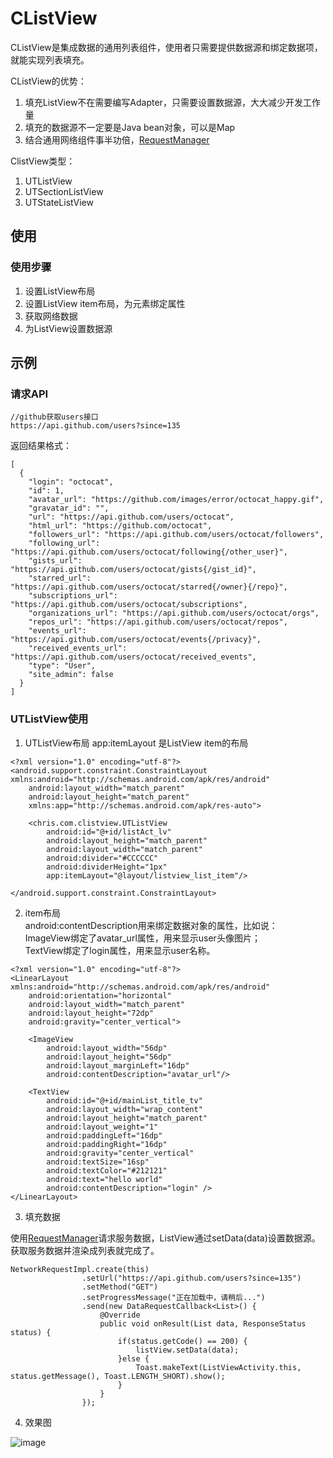 # CListView
CListView是集成数据的通用列表组件，使用者只需要提供数据源和绑定数据项，就能实现列表填充。

CListView的优势：
1. 填充ListView不在需要编写Adapter，只需要设置数据源，大大减少开发工作量
2. 填充的数据源不一定要是Java bean对象，可以是Map
3. 结合通用网络组件事半功倍，[RequestManager](https://github.com/Anima18/RequestManager "RequestManager")

ClistView类型：
1. UTListView
2. UTSectionListView
3. UTStateListView

## 使用

### 使用步骤
1. 设置ListView布局
2. 设置ListView item布局，为元素绑定属性
3. 获取网络数据
4. 为ListView设置数据源

## 示例
### 请求API  

```
//github获取users接口
https://api.github.com/users?since=135
```
返回结果格式：

```
[
  {
    "login": "octocat",
    "id": 1,
    "avatar_url": "https://github.com/images/error/octocat_happy.gif",
    "gravatar_id": "",
    "url": "https://api.github.com/users/octocat",
    "html_url": "https://github.com/octocat",
    "followers_url": "https://api.github.com/users/octocat/followers",
    "following_url": "https://api.github.com/users/octocat/following{/other_user}",
    "gists_url": "https://api.github.com/users/octocat/gists{/gist_id}",
    "starred_url": "https://api.github.com/users/octocat/starred{/owner}{/repo}",
    "subscriptions_url": "https://api.github.com/users/octocat/subscriptions",
    "organizations_url": "https://api.github.com/users/octocat/orgs",
    "repos_url": "https://api.github.com/users/octocat/repos",
    "events_url": "https://api.github.com/users/octocat/events{/privacy}",
    "received_events_url": "https://api.github.com/users/octocat/received_events",
    "type": "User",
    "site_admin": false
  }
]
```




### UTListView使用
1. UTListView布局
app:itemLayout 是ListView item的布局

```
<?xml version="1.0" encoding="utf-8"?>
<android.support.constraint.ConstraintLayout xmlns:android="http://schemas.android.com/apk/res/android"
    android:layout_width="match_parent"
    android:layout_height="match_parent"
    xmlns:app="http://schemas.android.com/apk/res-auto">

    <chris.com.clistview.UTListView
        android:id="@+id/listAct_lv"
        android:layout_height="match_parent"
        android:layout_width="match_parent"
        android:divider="#CCCCCC"
        android:dividerHeight="1px"
        app:itemLayout="@layout/listview_list_item"/>

</android.support.constraint.ConstraintLayout>
```

2. item布局  
android:contentDescription用来绑定数据对象的属性，比如说：  
ImageView绑定了avatar_url属性，用来显示user头像图片；  
TextView绑定了login属性，用来显示user名称。
```
<?xml version="1.0" encoding="utf-8"?>
<LinearLayout xmlns:android="http://schemas.android.com/apk/res/android"
    android:orientation="horizontal"
    android:layout_width="match_parent"
    android:layout_height="72dp"
    android:gravity="center_vertical">

    <ImageView
        android:layout_width="56dp"
        android:layout_height="56dp"
        android:layout_marginLeft="16dp"
        android:contentDescription="avatar_url"/>

    <TextView
        android:id="@+id/mainList_title_tv"
        android:layout_width="wrap_content"
        android:layout_height="match_parent"
        android:layout_weight="1"
        android:paddingLeft="16dp"
        android:paddingRight="16dp"
        android:gravity="center_vertical"
        android:textSize="16sp"
        android:textColor="#212121"
        android:text="hello world"
        android:contentDescription="login" />
</LinearLayout>

```


3. 填充数据

使用[RequestManager](https://github.com/Anima18/RequestManager "RequestManager")请求服务数据，ListView通过setData(data)设置数据源。获取服务数据并渲染成列表就完成了。
```
NetworkRequestImpl.create(this)
                .setUrl("https://api.github.com/users?since=135")
                .setMethod("GET")
                .setProgressMessage("正在加载中，请稍后...")
                .send(new DataRequestCallback<List>() {
                    @Override
                    public void onResult(List data, ResponseStatus status) {
                        if(status.getCode() == 200) {
                            listView.setData(data);
                        }else {
                            Toast.makeText(ListViewActivity.this, status.getMessage(), Toast.LENGTH_SHORT).show();
                        }
                    }
                });
```

4. 效果图  

![image](https://raw.githubusercontent.com/Anima18/CListView/master/images/S80104-19193302.jpg)